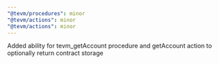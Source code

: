 ```yaml
---
"@tevm/procedures": minor
"@tevm/actions": minor
"@tevm/actions": minor
---
```


Added ability for tevm_getAccount procedure and getAccount action to optionally return contract storage

